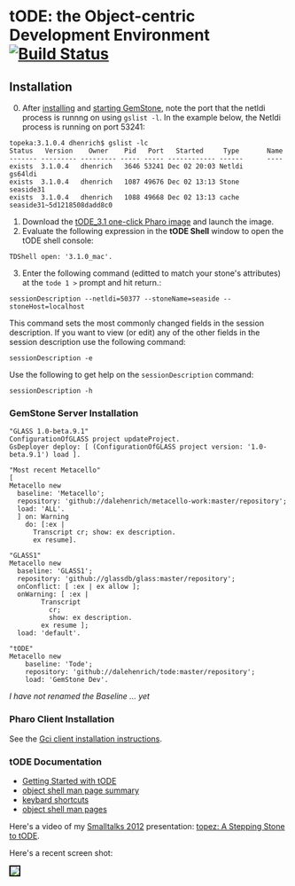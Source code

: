 # tODE: the Object-centric Development Environment [![Build Status](https://travis-ci.org/dalehenrich/tode.png?branch=master)](https://travis-ci.org/dalehenrich/tode)

## Installation

0. After [installing](http://seaside.gemtalksystems.com/downloads.html) and [starting GemStone](https://code.google.com/p/glassdb/wiki/StartingANativeStone), 
   note the port that the netldi process is runnng on using `gslist -l`.
   In the example below, the Netldi process is running on port 53241:

```Shell
topeka:3.1.0.4 dhenrich$ gslist -lc
Status   Version    Owner    Pid   Port   Started     Type       Name
------- --------- --------- ----- ----- ------------ ------      ----
exists  3.1.0.4   dhenrich   3646 53241 Dec 02 20:03 Netldi      gs64ldi
exists  3.1.0.4   dhenrich   1087 49676 Dec 02 13:13 Stone       seaside31
exists  3.1.0.4   dhenrich   1088 49668 Dec 02 13:13 cache       seaside31~5d1218508dadd8c0
```
1. Download the [tODE_3.1 one-click Pharo image](http://seaside.gemtalksystems.com/tODE/tODE_3.1.app.zip) and launch the image.
2. Evaluate the following expression in the **tODE Shell** window to
   open the tODE shell console:

  ```Smalltalk
  TDShell open: '3.1.0_mac'.
  ```
3. Enter the following command (editted to match your stone's
   attributes) at the `tode 1 >` prompt and hit return.:

  ```Shell
  sessionDescription --netldi=50377 --stoneName=seaside --stoneHost=localhost
  ```
  This command sets the most commonly changed fields in the session
  description. If you want to view (or edit) any of the other fields in
  the session description use the following command:

  ```Shell
  sessionDescription -e
  ```
  Use the following to get help on the `sessionDescription` command:

  ```Shell
  sessionDescription -h
  ```

### GemStone Server Installation

```Smalltalk
"GLASS 1.0-beta.9.1"
ConfigurationOfGLASS project updateProject.
GsDeployer deploy: [ (ConfigurationOfGLASS project version: '1.0-beta.9.1') load ].

"Most recent Metacello"
[
Metacello new
  baseline: 'Metacello';
  repository: 'github://dalehenrich/metacello-work:master/repository';
  load: 'ALL'.
  ] on: Warning
    do: [:ex |
      Transcript cr; show: ex description.
      ex resume].

"GLASS1"
Metacello new
  baseline: 'GLASS1';
  repository: 'github://glassdb/glass:master/repository';
  onConflict: [ :ex | ex allow ];
  onWarning: [ :ex |
        Transcript
          cr;
          show: ex description.
        ex resume ];
  load: 'default'.

"tODE"
Metacello new
    baseline: 'Tode';
    repository: 'github://dalehenrich/tode:master/repository';
    load: 'GemStone Dev'.
```

*I have not renamed the Baseline ... yet*

### Pharo Client Installation

See the [Gci client installation instructions](https://github.com/dalehenrich/tode/blob/master/docs/GciClientInstallation.md).

### tODE Documentation

- [Getting Started with tODE](https://github.com/dalehenrich/tode/blob/master/docs/GettingStarted.md)
- [object shell man page summary](https://github.com/dalehenrich/tode/blob/master/docs/man/ManPageSummary.md)
- [keybard shortcuts](https://github.com/dalehenrich/tode/blob/master/docs/man/KeyboardMapSummary.md)
- [object shell man pages](https://github.com/dalehenrich/tode/tree/master/docs/man)

Here's a video of my 
[Smalltalks 2012](http://www.fast.org.ar/smalltalks2012?_s=bvlW29Av2dix9EWt&_k=OGfhqoGSxR431Tth) 
presentation:
[topez: A Stepping Stone to tODE](http://www.youtube.com/watch?v=pIp_Y46iB_I&list=PLCGAAdUizzH31VumrhrK2HHepHu3DBpY0&index=14).

Here's a recent screen shot:

<img style="border: 2px solid #000000;" src="https://raw.github.com/dalehenrich/tode/master/docs/screenShot_2013-03-10.png" />

[1]: http://www.pharo-project.org/pharo-download/release-1-4
[2]: http://gemstonesoup.wordpress.com/2012/09/21/gemstones-3-1-0-1-is-shipping/
[3]: http://community.gemstone.com/download/attachments/6816350/GS64-Topaz-3.0.pdf?version=1
[4]: http://www.pharo-project.org/pharo-download/release-2-0 

